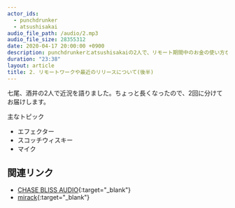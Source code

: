 ```yaml
---
actor_ids:
  - punchdrunker
  - atsushisakai
audio_file_path: /audio/2.mp3
audio_file_size: 28355312
date: 2020-04-17 20:00:00 +0900
description: punchdrunkerとatsushisakaiの2人で、リモート期間中のお金の使い方などについて話しました。
duration: "23:38"
layout: article
title: 2. リモートワークや最近のリリースについて(後半)
---
```


七尾、酒井の2人で近況を語りました。ちょっと長くなったので、2回に分けてお届けします。

主なトピック

- エフェクター
- スコッチウィスキー
- マイク

## 関連リンク

- [CHASE BLISS AUDIO](https://www.chaseblissaudio.com/){:target="_blank"}
- [mirack](http://mifki.com/blog/tag/mirack/){:target="_blank"}
